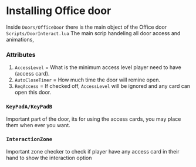 # Installing Office door

Inside ```Doors/OfficeDoor``` there is the main object of the Office door
```Scripts/DoorInteract.lua``` The main scrip handeling all door access and animations,
### Attributes
1. ```AccessLevel``` = What is the minimum access level player need to have (access card).
2. ```AutoCloseTimer``` = How much time the door will remine open.
3. ```ReqAccess``` = If checked off, ```AccessLevel``` will be ignored and any card can open this door.

### ```KeyPadA/KeyPadB```
Important part of the door, its for using the access cards, you may place them when ever you want.

### ```InteractionZone```
Important zone checker to check if player have any access card in their hand to show the interaction option